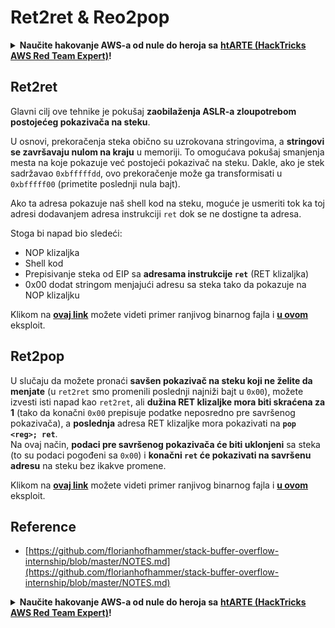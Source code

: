 # Ret2ret & Reo2pop

<details>

<summary><strong>Naučite hakovanje AWS-a od nule do heroja sa</strong> <a href="https://training.hacktricks.xyz/courses/arte"><strong>htARTE (HackTricks AWS Red Team Expert)</strong></a><strong>!</strong></summary>

Drugi načini podrške HackTricks-u:

* Ako želite da vidite **vašu kompaniju reklamiranu na HackTricks-u** ili **preuzmete HackTricks u PDF formatu** proverite [**PLANOVE ZA PRIJAVU**](https://github.com/sponsors/carlospolop)!
* Nabavite [**zvanični PEASS & HackTricks swag**](https://peass.creator-spring.com)
* Otkrijte [**The PEASS Family**](https://opensea.io/collection/the-peass-family), našu kolekciju ekskluzivnih [**NFT-ova**](https://opensea.io/collection/the-peass-family)
* **Pridružite se** 💬 [**Discord grupi**](https://discord.gg/hRep4RUj7f) ili [**telegram grupi**](https://t.me/peass) ili nas **pratite** na **Twitteru** 🐦 [**@hacktricks\_live**](https://twitter.com/hacktricks\_live)**.**
* **Podelite svoje hakovanje trikove slanjem PR-ova na** [**HackTricks**](https://github.com/carlospolop/hacktricks) i [**HackTricks Cloud**](https://github.com/carlospolop/hacktricks-cloud) github repozitorijume.

</details>

## Ret2ret

Glavni cilj ove tehnike je pokušaj **zaobilaženja ASLR-a zloupotrebom postojećeg pokazivača na steku**.

U osnovi, prekoračenja steka obično su uzrokovana stringovima, a **stringovi se završavaju nulom na kraju** u memoriji. To omogućava pokušaj smanjenja mesta na koje pokazuje već postojeći pokazivač na steku. Dakle, ako je stek sadržavao `0xbfffffdd`, ovo prekoračenje može ga transformisati u `0xbfffff00` (primetite poslednji nula bajt).

Ako ta adresa pokazuje naš shell kod na steku, moguće je usmeriti tok ka toj adresi dodavanjem adresa instrukciji `ret` dok se ne dostigne ta adresa.

Stoga bi napad bio sledeći:

* NOP klizaljka
* Shell kod
* Prepisivanje steka od EIP sa **adresama instrukcije `ret`** (RET klizaljka)
* 0x00 dodat stringom menjajući adresu sa steka tako da pokazuje na NOP klizaljku

Klikom na [**ovaj link**](https://github.com/florianhofhammer/stack-buffer-overflow-internship/blob/master/ASLR%20Smack%20and%20Laugh%20reference%20-%20Tilo%20Mueller/ret2ret.c) možete videti primer ranjivog binarnog fajla i [**u ovom**](https://github.com/florianhofhammer/stack-buffer-overflow-internship/blob/master/ASLR%20Smack%20and%20Laugh%20reference%20-%20Tilo%20Mueller/ret2retexploit.c) eksploit.

## Ret2pop

U slučaju da možete pronaći **savšen pokazivač na steku koji ne želite da menjate** (u `ret2ret` smo promenili poslednji najniži bajt u `0x00`), možete izvesti isti napad kao `ret2ret`, ali **dužina RET klizaljke mora biti skraćena za 1** (tako da konačni `0x00` prepisuje podatke neposredno pre savršenog pokazivača), a **poslednja** adresa RET klizaljke mora pokazivati na **`pop <reg>; ret`**.\
Na ovaj način, **podaci pre savršenog pokazivača će biti uklonjeni** sa steka (to su podaci pogođeni sa `0x00`) i **konačni `ret` će pokazivati na savršenu adresu** na steku bez ikakve promene.

Klikom na [**ovaj link**](https://github.com/florianhofhammer/stack-buffer-overflow-internship/blob/master/ASLR%20Smack%20and%20Laugh%20reference%20-%20Tilo%20Mueller/ret2pop.c) možete videti primer ranjivog binarnog fajla i [**u ovom** ](https://github.com/florianhofhammer/stack-buffer-overflow-internship/blob/master/ASLR%20Smack%20and%20Laugh%20reference%20-%20Tilo%20Mueller/ret2popexploit.c)eksploit.

## Reference

* [https://github.com/florianhofhammer/stack-buffer-overflow-internship/blob/master/NOTES.md](https://github.com/florianhofhammer/stack-buffer-overflow-internship/blob/master/NOTES.md)

<details>

<summary><strong>Naučite hakovanje AWS-a od nule do heroja sa</strong> <a href="https://training.hacktricks.xyz/courses/arte"><strong>htARTE (HackTricks AWS Red Team Expert)</strong></a><strong>!</strong></summary>

Drugi načini podrške HackTricks-u:

* Ako želite da vidite **vašu kompaniju reklamiranu na HackTricks-u** ili **preuzmete HackTricks u PDF formatu** proverite [**PLANOVE ZA PRIJAVU**](https://github.com/sponsors/carlospolop)!
* Nabavite [**zvanični PEASS & HackTricks swag**](https://peass.creator-spring.com)
* Otkrijte [**The PEASS Family**](https://opensea.io/collection/the-peass-family), našu kolekciju ekskluzivnih [**NFT-ova**](https://opensea.io/collection/the-peass-family)
* **Pridružite se** 💬 [**Discord grupi**](https://discord.gg/hRep4RUj7f) ili [**telegram grupi**](https://t.me/peass) ili nas **pratite** na **Twitteru** 🐦 [**@hacktricks\_live**](https://twitter.com/hacktricks\_live)**.**
* **Podelite svoje hakovanje trikove slanjem PR-ova na** [**HackTricks**](https://github.com/carlospolop/hacktricks) i [**HackTricks Cloud**](https://github.com/carlospolop/hacktricks-cloud) github repozitorijume.

</details>
